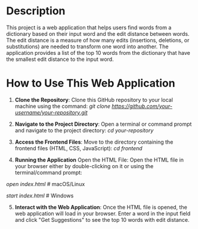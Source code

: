 # Description
This project is a web application that helps users find words from a dictionary based on their input word and the edit distance between words. The edit distance is a measure of how many edits (insertions, deletions, or substitutions) are needed to transform one word into another. The application provides a list of the top 10 words from the dictionary that have the smallest edit distance to the input word.

# How to Use This Web Application
1. **Clone the Repository**:
Clone this GitHub repository to your local machine using the command:
*git clone https://github.com/your-username/your-repository.git*

2. **Navigate to the Project Directory**:
Open a terminal or command prompt and navigate to the project directory:
*cd your-repository*

3. **Access the Frontend Files**:
Move to the directory containing the frontend files (HTML, CSS, JavaScript):
*cd frontend*

4. **Running the Application**
Open the HTML File:
Open the HTML file in your browser either by double-clicking on it or using the terminal/command prompt:

*open index.html*   # macOS/Linux

*start index.html*  # Windows

5. **Interact with the Web Application**:
Once the HTML file is opened, the web application will load in your browser.
Enter a word in the input field and click "Get Suggestions" to see the top 10 words with edit distance.
